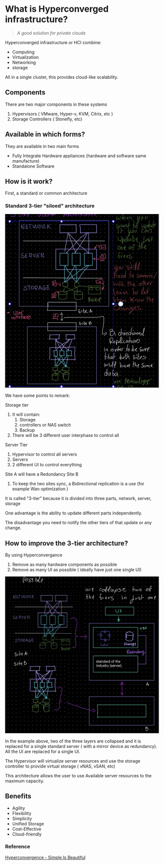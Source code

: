 # What is Hyperconverged infrastructure?

> *A good solution for private clouds*

Hyperconverged infrastructure or HCI combine:

- Computing
- Virtualization
- Networking
- storage

All in a single cluster, this provides cloud-like scalability.

## Components

There are two major components in these systems

1. Hypervisors ( VMware, Hyper-v, KVM, Citrix, etc )
2. Storage Controllers ( Stonefly, etc)

## Available in which forms?

They are available in two main forms

- Fully Integrate Hardware appliances (hardware and software same manufacture)
- Standalone Software

## How is it work?

First, a standard or common architecture

### Standard 3-tier "siloed" architecture

![architecture_02.jpeg](images/architecture_02.jpeg)

We have some points to remark:

Storage tier

1. It will contain:
    1. Storage
    2. controllers or NAS switch
    3. Backup
2. There will be 3 different user interphase to control all

Server Tier

1. Hypervisor to control all servers
2. Servers
3. 2 different UI to control everything

Site A will have a Redundancy Site B

1. To keep the two sites sync, a Bidirectional replication is a use (for example Wan optimization )

It is called "3-tier" because it is divided into three parts, network, server, storage

One advantage is the ability to update different parts independently.

The disadvantage you need to notify the other tiers of that update or any change.

## How to improve the 3-tier architecture?

By using Hyperconvergance

1. Remove as many hardware components as possible
2. Remove as many UI as possible ( ideally have just one single UI)

![architecture_01.jpeg](images/architecture_01.jpeg)

In the example above, two of the three layers are collapsed and it is replaced for a single standard server ( with a mirror device as redundancy). All the UI are replaced for a single UI.

The Hypervisor will virtualize server resources and use the storage controller to provide virtual storage ( vNAS, vSAN, etc)

This architecture allows the user to use Available server resources to the maximum capacity.

## Benefits

- Agility
- Flexibility
- Simplicity
- Unified Storage
- Cost-Effective
- Cloud-friendly

### Reference

[Hyperconvergence - Simple Is Beautiful](https://www.youtube.com/watch?v=rxoL-WTNvLc)
